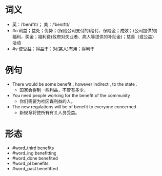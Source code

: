 # 词义
- 英：/ˈbenɪfɪt/； 美：/ˈbenɪfɪt/
- #n 利益；益处；优势；(保险公司支付的)给付，保险金；成效；(公司提供的)褔利，奖金；福利费(政府对失业者、病人等提供的补助金)；慈善（或公益）活动
- #v 使受益；得益于；对(某人)有用；得利于
# 例句
- There would be some benefit , however indirect , to the state .
	- 国家会得到一些利益，不管有多少。
- You need people working for the benefit of the community
	- 你们需要为社区谋利益的人。
- The new regulations will be of benefit to everyone concerned .
	- 新规章将使所有有关人员受益。
# 形态
- #word_third benefits
- #word_ing benefitting
- #word_done benefited
- #word_pl benefits
- #word_past benefitted
